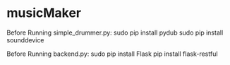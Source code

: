 # musicMaker

Before Running simple_drummer.py:
sudo pip install pydub
sudo pip install sounddevice

Before Running backend.py:
sudo pip install Flask
pip install flask-restful